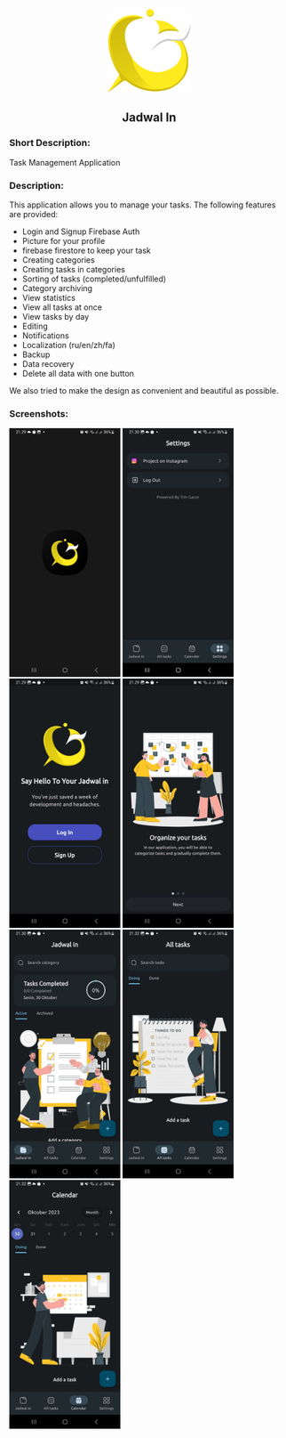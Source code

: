 <div align="center">
<img src="/assets/icons/icon.png" width="150"/>
<h2>Jadwal In</h2>
</div>

### Short Description:



Task Management Application

### Description:


This application allows you to manage your tasks.
The following features are provided:
- Login and Signup Firebase Auth
- Picture for your profile
- firebase firestore to keep your task 
- Creating categories
- Creating tasks in categories
- Sorting of tasks (completed/unfulfilled)
- Category archiving
- View statistics
- View all tasks at once
- View tasks by day
- Editing
- Notifications
- Localization (ru/en/zh/fa)
- Backup
- Data recovery
- Delete all data with one button

We also tried to make the design as convenient and beautiful as possible.

### Screenshots:

<img src="/readme/1.png" width="200"/> <img src="/readme/2.png" width="200"/> <img src="/readme/3.png" width="200"/> <img src="/readme/4.png" width="200"/> <img src="/readme/5.png" width="200"/> <img src="/readme/6.png" width="200"/> <img src="/readme/7.png" width="200"/>



